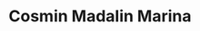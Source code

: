---
title: "Cosmin Madalin Marina"
draft: false
topic: "Earth - Atmosphere systems, Machine Learning (methods, other applications)"
title_topic: "Feature Selection for extreme atmospheric events"
description: "This talk will present a Spatio-Temporal Feature Selection Methodology for detection and prediction of extreme atmospheric events."
bg_image: "images/backgrounds/page-title.jpg"
affiliation: "Universidad de Alcalá"
image: "images/speaker/cosmin.jpeg"
bio: "Cosmin Madalin Marina is a researcher and specialist in computer engineering with extensive experience in computational methods. He has been actively involved in key projects such as the European Climate Intelligence Project and has worked with renowned institutions like the National Institute of Aerospace Technology. His research focuses on artificial intelligence, functional analysis, and advanced computational methodologies."
interest: ["Climate extremes", "Machine Learning", "Natural hazards", "Impact", "Attribution"]
contact:
  - name : "cosmin.marina@uah.es"
    icon : "ti-email"
    link : "mailto:cosmin.marina@uah.es"
  - name : "Personal webpage"
    icon : "ti-world"
    link : "https://www.uah.es/es/estudios/profesor/Cosmin-Madalin-Marina/"

type: "speaker"
departure: "13/01/2025"
arrival: "15/01/2025"
---